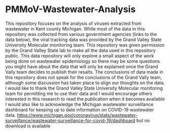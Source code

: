 # PMMoV-Wastewater-Analysis

This repository focuses on the analysis of viruses extracted from wastewater in Kent county Michigan.
While most of the data in this repository was collected from various government agencies (links to the data below), the viral tracking data was provided by the Grand Valley State University Molecular monitoring team.
This repository was given permission by the Grand Valley State lab to make all the data used in this repository public.
This data repository will only explore a small aspect of the work being done on wastewater epidemiology so there may be some questions you might have about the data that will only be explained once the Grand Vally team decides to publish their resalts.
The conclusions of data made in this repository does not speak for the conclusions of the Grand Vally team, although some discussion has taken place to align our thoughts on the data.
I would like to thank the Grand Valley State University Molecular monitoring team for permitting me to use their data and I would encourage others interested in this research to read the publication when it becomes available
I would also like to acknowledge the Michigan wastewater surveillance dashboard for keeping up to date information on COVID-19 wastewater data.
https://www.michigan.gov/coronavirus/stats/wastewater-surveillance/wastewater-surveillance-for-covid-19/dashboard but no download is available

